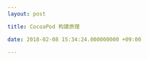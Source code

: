 ```yaml
---
layout: post

title: CocoaPod 构建原理

date: 2018-02-08 15:34:24.000000000 +09:00

---
```



<!--
## 原因 

1. test target 被 onetool 构建失败.引入不应该的 copy shell . 
2. -->